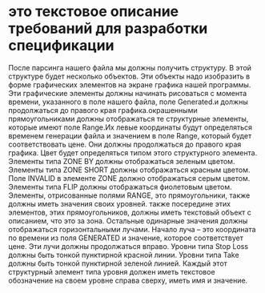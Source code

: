 # это текстовое описание требований для разработки спецификации #
После парсинга нашего файла мы должны получить структуру. В этой структуре будет несколько объектов. Эти объекты надо изобразить в форме графических элементов на экране графика нашей программы. Эти графические элементы должны начинать рисоваться с момента времени, указанного в поле нашего файла, поле Generated.и должны продолжаться до правого края графика.окрашенными прямоугольниками должны отображаться те структурные элементы, которые имеют поле Range.Их левые координаты будут определяться временем генерации файла и значением в поле Range, который будет соответствовать цене. Они должны продолжаться до правого края графика. Цвет будет определяться типом этого структурного элемента. Элементы типа ZONE BY должны отображаться зеленым цветом. Элементы типа ZONE SHORT должны отображаться красным цветом. Поле INVALID в элементе ZONE должно отображаться серым цветом. Элементы типа FLIP должны отображаться фиолетовым цветом. Элементы, отрисованные полями RANGE, это прямоугольники, также должны иметь значения своих уровней. также посередине этих элементов, этих прямоугольников, должны иметь текстовый объект с описанием, что это за зона. Остальные одинарные значения должны отображаться горизонтальными лучами. Начало луча – это координата по времени из поля GENERATED и значение, которое соответствует цене. Эти лучи должны продолжаться вправо. Уровни типа Stop Loss должны быть тонкой пунктирной красной линии. Уровни типа Take должны быть тонкой пунктирной зеленой линией. Каждый этот структурный элемент типа уровня должен иметь текстовое обозначение на своем уровне справа сверху, иметь имя и значение. 